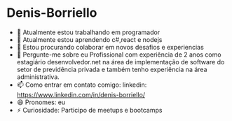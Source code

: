 # Denis-Borriello

- 🔭 Atualmente estou trabalhando em programador
- 🌱 Atualmente estou aprendendo c#,react e nodejs
- 👯 Estou procurando colaborar em novos desafios e experiencias
- 💬 Pergunte-me sobre eu
   Profissional com experiência  de 2 anos como estagiário desenvolvedor.net na área de implementação  de software  do setor 
    de previdência privada e também tenho experiência na área administrativa.
- 📫 Como entrar em contato comigo:
   linkedin: https://www.linkedin.com/in/denis-borriello/
- 😄 Pronomes: eu
- ⚡ Curiosidade: Participo de meetups e  bootcamps

